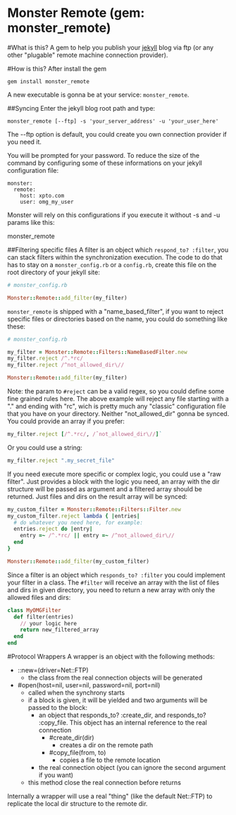 Monster Remote (gem: monster_remote)
====================================

#What is this?
A gem to help you publish your [jekyll](http://jekyllrb.com) blog via
ftp (or any other "plugable" remote machine connection provider).

#How is this?
After install the gem

    gem install monster_remote

A new executable is gonna be at your service: `monster_remote`.

##Syncing
Enter the jekyll blog root path and type:

    monster_remote [--ftp] -s 'your_server_address' -u 'your_user_here'

The --ftp option is default, you could create you own connection
provider if you need it.

You will be prompted for your password. To reduce the size of the
command by configuring some of these informations on your jekyll
configuration file:

    monster:
      remote:
        host: xpto.com
        user: omg_my_user

Monster will rely on this configurations if you execute it without -s
and -u params like this:

  monster_remote

##Filtering specific files
A filter is an object which `respond_to? :filter`, you can stack
filters within the synchronization execution. The code to do that
has to stay on a `monster_config.rb` or a `config.rb`, create
this file on the root directory of your jekyll site:

```ruby
# monster_config.rb

Monster::Remote::add_filter(my_filter)
```

`monster_remote` is shipped with a "name_based_filter", if you want to
reject specific files or directories based on the name, you could do
something like these:

```ruby
# monster_config.rb

my_filter = Monster::Remote::Filters::NameBasedFilter.new
my_filter.reject /^.*rc/
my_filter.reject /^not_allowed_dir\//

Monster::Remote::add_filter(my_filter)
```

Note: the param to `#reject` can be a valid regex, so you could define
some fine grained rules here. The above example will reject any file
starting with a "." and ending with "rc", wich is pretty much any
"classic" configuration file that you have on your directory. Neither
"not_allowed_dir" gonna be synced. You could provide an array if you prefer:

```ruby
my_filter.reject [/^.*rc/, /ˆnot_allowed_dir\//]`
```

Or you could use a string:

```ruby
my_filter.reject ".my_secret_file"
```

If you need execute more specific or complex logic, you could use a "raw
filter". Just provides a block with the logic you need, an array with
the dir structure will be passed as argument and a filtered array should
be returned. Just files and dirs on the result array will be synced:

```ruby
my_custom_filter = Monster::Remote::Filters::Filter.new
my_custom_filter.reject lambda { |entries|
  # do whatever you need here, for example:
  entries.reject do |entry|
    entry =~ /^.*rc/ || entry =~ /^not_allowed_dir\//
  end
}

Monster::Remote::add_filter(my_custom_filter)
```

Since a filter is an object which `responds_to? :filter` you could
implement your filter in a class. The `#filter` will receive an array
with the list of files and dirs in given directory, you need to return a
new array with only the allowed files and dirs:

```ruby
class MyOMGFilter
  def filter(entries)
    // your logic here
    return new_filtered_array
  end
end
```

#Protocol Wrappers
A wrapper is an object with the following methods:

 * ::new=(driver=Net::FTP)
    - the class from the real connection objects will be generated
 * #open(host=nil, user=nil, password=nil, port=nil)
    - called when the synchrony starts
    - if a block is given, it will be yielded and two arguments will be
      passed to the block:
        + an object that responds_to? :create_dir, and responds_to?
          :copy_file. This object has an internal reference to the real
          connection
           * #create_dir(dir)
              - creates a dir on the remote path
           * #copy_file(from, to)
              - copies a file to the remote location
        + the real connection object (you can ignore the second argument if you want)
    - this method close the real connection before returns

Internally a wrapper will use a real "thing" (like the default Net::FTP)
to replicate the local dir structure to the remote dir.
